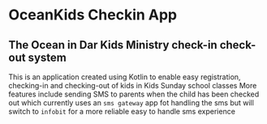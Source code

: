 # OceanKids Checkin App

## The Ocean in Dar Kids Ministry check-in check-out system

This is an application created using Kotlin to enable easy registration, checking-in and checking-out of kids in Kids Sunday school classes
More features include sending SMS to parents when the child has been checked out which currently uses an `sms gateway` app fot handling the sms
but will switch to `infobit` for a more reliable easy to handle sms experience

